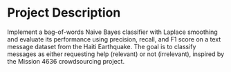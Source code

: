 # Project Description

Implement a bag-of-words Naive Bayes classifier with Laplace smoothing and evaluate its performance using precision, recall, and F1 score on a text message dataset from the Haiti Earthquake. The goal is to classify messages as either requesting help (relevant) or not (irrelevant), inspired by the Mission 4636 crowdsourcing project. 
